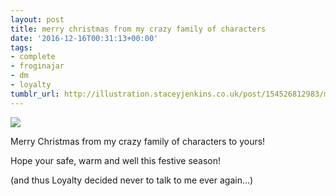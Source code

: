 ```yaml
---
layout: post
title: merry christmas from my crazy family of characters
date: '2016-12-16T00:31:13+00:00'
tags:
- complete
- froginajar
- dm
- loyalty
tumblr_url: http://illustration.staceyjenkins.co.uk/post/154526812983/merry-christmas-from-my-crazy-family-of-characters
---
```

 ![](/tumblr_files/tumblr_oi95g1lgWu1v28ub8o1_640.gif)  

Merry Christmas from my crazy family of characters to yours!

Hope your safe, warm and well this festive season!

(and thus Loyalty decided never to talk to me ever again…)

